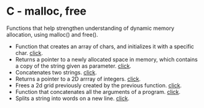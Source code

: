 # C - malloc, free
Functions that help strengthen understanding of dynamic memory allocation, using malloc() and free().
- Function that creates an array of chars, and initializes it with a specific char. [click](https://github.com/chee-zaram/alx-low_level_programming/blob/main/0x0B-malloc_free/0-create_array.c).
- Returns a pointer to a newly allocated space in memory, which contains a copy of the string given as parameter. [click](https://github.com/chee-zaram/alx-low_level_programming/blob/main/0x0B-malloc_free/1-strdup.c).
- Concatenates two strings. [click](https://github.com/chee-zaram/alx-low_level_programming/blob/main/0x0B-malloc_free/2-str_concat.c).
- Returns a pointer to a 2D arrray of integers. [click](https://github.com/chee-zaram/alx-low_level_programming/blob/main/0x0B-malloc_free/3-alloc_grid.c).
- Frees a 2d grid previously created by the previous function. [click](https://github.com/chee-zaram/alx-low_level_programming/blob/main/0x0B-malloc_free/4-free_grid.c).
- Function that concatenates all the arguments of a program. [click](https://github.com/chee-zaram/alx-low_level_programming/blob/main/0x0B-malloc_free/100-argstostr.c).
- Splits a string into words on a new line. [click](https://github.com/chee-zaram/alx-low_level_programming/blob/main/0x0B-malloc_free/101-strtow.c).
